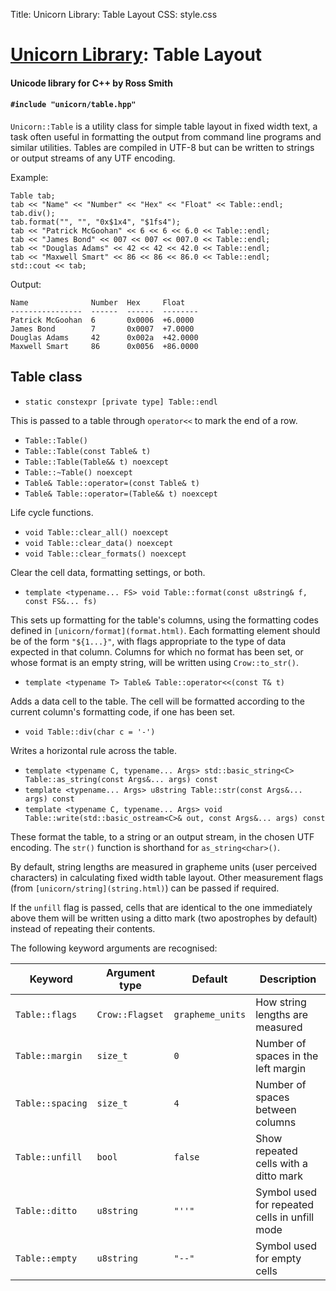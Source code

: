 Title: Unicorn Library: Table Layout
CSS: style.css

# [Unicorn Library](index.html): Table Layout #

#### Unicode library for C++ by Ross Smith ####

#### `#include "unicorn/table.hpp"` ####

`Unicorn::Table` is a utility class for simple table layout in fixed width
text, a task often useful in formatting the output from command line programs
and similar utilities. Tables are compiled in UTF-8 but can be written to
strings or output streams of any UTF encoding.

Example:

    Table tab;
    tab << "Name" << "Number" << "Hex" << "Float" << Table::endl;
    tab.div();
    tab.format("", "", "0x$1x4", "$1fs4");
    tab << "Patrick McGoohan" << 6 << 6 << 6.0 << Table::endl;
    tab << "James Bond" << 007 << 007 << 007.0 << Table::endl;
    tab << "Douglas Adams" << 42 << 42 << 42.0 << Table::endl;
    tab << "Maxwell Smart" << 86 << 86 << 86.0 << Table::endl;
    std::cout << tab;

Output:

    Name              Number  Hex     Float
    ----------------  ------  ------  --------
    Patrick McGoohan  6       0x0006  +6.0000
    James Bond        7       0x0007  +7.0000
    Douglas Adams     42      0x002a  +42.0000
    Maxwell Smart     86      0x0056  +86.0000

## Table class ##

* `static constexpr [private type] Table::endl`

This is passed to a table through `operator<<` to mark the end of a row.

* `Table::Table()`
* `Table::Table(const Table& t)`
* `Table::Table(Table&& t) noexcept`
* `Table::~Table() noexcept`
* `Table& Table::operator=(const Table& t)`
* `Table& Table::operator=(Table&& t) noexcept`

Life cycle functions.

* `void Table::clear_all() noexcept`
* `void Table::clear_data() noexcept`
* `void Table::clear_formats() noexcept`

Clear the cell data, formatting settings, or both.

* `template <typename... FS> void Table::format(const u8string& f, const FS&... fs)`

This sets up formatting for the table's columns, using the formatting codes
defined in `[unicorn/format](format.html)`. Each formatting element should be
of the form `"${1...}"`, with flags appropriate to the type of data expected
in that column. Columns for which no format has been set, or whose format is
an empty string, will be written using `Crow::to_str()`.

* `template <typename T> Table& Table::operator<<(const T& t)`

Adds a data cell to the table. The cell will be formatted according to the
current column's formatting code, if one has been set.

* `void Table::div(char c = '-')`

Writes a horizontal rule across the table.

* `template <typename C, typename... Args> std::basic_string<C> Table::as_string(const Args&... args) const`
* `template <typename... Args> u8string Table::str(const Args&... args) const`
* `template <typename C, typename... Args> void Table::write(std::basic_ostream<C>& out, const Args&... args) const`

These format the table, to a string or an output stream, in the chosen UTF
encoding. The `str()` function is shorthand for `as_string<char>()`.

By default, string lengths are measured in grapheme units (user perceived
characters) in calculating fixed width table layout. Other measurement flags
(from `[unicorn/string](string.html)`) can be passed if required.

If the `unfill` flag is passed, cells that are identical to the one
immediately above them will be written using a ditto mark (two apostrophes by
default) instead of repeating their contents.

The following keyword arguments are recognised:

Keyword           | Argument type    | Default           | Description
-------           | -------------    | -------           | -----------
`Table::flags`    | `Crow::Flagset`  | `grapheme_units`  | How string lengths are measured
`Table::margin`   | `size_t`         | `0`               | Number of spaces in the left margin
`Table::spacing`  | `size_t`         | `4`               | Number of spaces between columns
`Table::unfill`   | `bool`           | `false`           | Show repeated cells with a ditto mark
`Table::ditto`    | `u8string`       | `"''"`            | Symbol used for repeated cells in unfill mode
`Table::empty`    | `u8string`       | `"--"`            | Symbol used for empty cells
